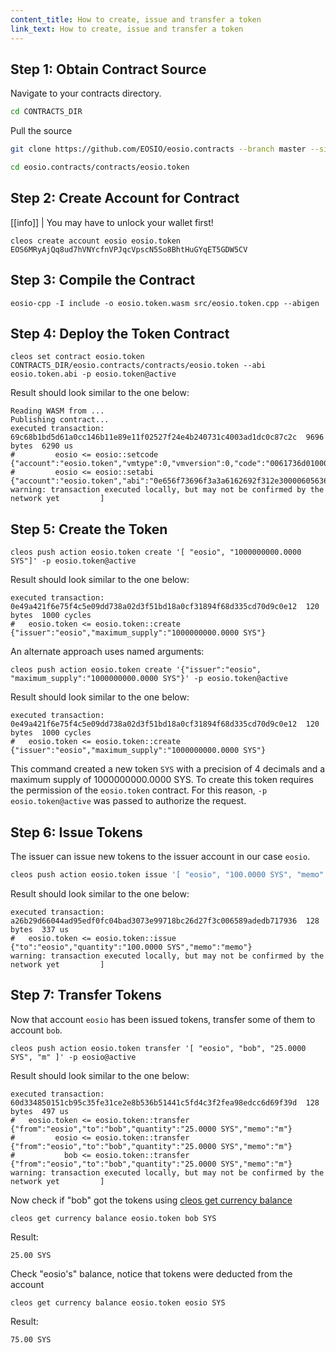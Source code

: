 ```yaml
---
content_title: How to create, issue and transfer a token
link_text: How to create, issue and transfer a token
---
```


## Step 1: Obtain Contract Source

Navigate to your contracts directory.

```sh
cd CONTRACTS_DIR
```

Pull the source
```sh
git clone https://github.com/EOSIO/eosio.contracts --branch master --single-branch
```

```sh
cd eosio.contracts/contracts/eosio.token
```

## Step 2: Create Account for Contract
[[info]]
| You may have to unlock your wallet first!

```shell
cleos create account eosio eosio.token EOS6MRyAjQq8ud7hVNYcfnVPJqcVpscN5So8BhtHuGYqET5GDW5CV
```

## Step 3: Compile the Contract

```shell
eosio-cpp -I include -o eosio.token.wasm src/eosio.token.cpp --abigen
```

## Step 4: Deploy the Token Contract

```shell
cleos set contract eosio.token CONTRACTS_DIR/eosio.contracts/contracts/eosio.token --abi eosio.token.abi -p eosio.token@active
```

Result should look similar to the one below:
```console
Reading WASM from ...
Publishing contract...
executed transaction: 69c68b1bd5d61a0cc146b11e89e11f02527f24e4b240731c4003ad1dc0c87c2c  9696 bytes  6290 us
#         eosio <= eosio::setcode               {"account":"eosio.token","vmtype":0,"vmversion":0,"code":"0061736d0100000001aa011c60037f7e7f0060047f...
#         eosio <= eosio::setabi                {"account":"eosio.token","abi":"0e656f73696f3a3a6162692f312e30000605636c6f73650002056f776e6572046e61...
warning: transaction executed locally, but may not be confirmed by the network yet         ]
```

## Step 5: Create the Token

```shell
cleos push action eosio.token create '[ "eosio", "1000000000.0000 SYS"]' -p eosio.token@active
```

Result should look similar to the one below:
```console
executed transaction: 0e49a421f6e75f4c5e09dd738a02d3f51bd18a0cf31894f68d335cd70d9c0e12  120 bytes  1000 cycles
#   eosio.token <= eosio.token::create          {"issuer":"eosio","maximum_supply":"1000000000.0000 SYS"}
```

An alternate approach uses named arguments:

```shell
cleos push action eosio.token create '{"issuer":"eosio", "maximum_supply":"1000000000.0000 SYS"}' -p eosio.token@active
```

Result should look similar to the one below:
```console
executed transaction: 0e49a421f6e75f4c5e09dd738a02d3f51bd18a0cf31894f68d335cd70d9c0e12  120 bytes  1000 cycles
#   eosio.token <= eosio.token::create          {"issuer":"eosio","maximum_supply":"1000000000.0000 SYS"}
```
This command created a new token `SYS` with a precision of 4 decimals and a maximum supply of 1000000000.0000 SYS.  To create this token requires the permission of the `eosio.token` contract. For this reason, `-p eosio.token@active` was passed to authorize the request.

## Step 6: Issue Tokens

The issuer can issue new tokens to the issuer account in our case `eosio`.

```sh
cleos push action eosio.token issue '[ "eosio", "100.0000 SYS", "memo" ]' -p eosio@active
```

Result should look similar to the one below:
```console
executed transaction: a26b29d66044ad95edf0fc04bad3073e99718bc26d27f3c006589adedb717936  128 bytes  337 us
#   eosio.token <= eosio.token::issue           {"to":"eosio","quantity":"100.0000 SYS","memo":"memo"}
warning: transaction executed locally, but may not be confirmed by the network yet         ]
```

## Step 7: Transfer Tokens

Now that account `eosio` has been issued tokens, transfer some of them to account `bob`.

```shell
cleos push action eosio.token transfer '[ "eosio", "bob", "25.0000 SYS", "m" ]' -p eosio@active
```

Result should look similar to the one below:
```console
executed transaction: 60d334850151cb95c35fe31ce2e8b536b51441c5fd4c3f2fea98edcc6d69f39d  128 bytes  497 us
#   eosio.token <= eosio.token::transfer        {"from":"eosio","to":"bob","quantity":"25.0000 SYS","memo":"m"}
#         eosio <= eosio.token::transfer        {"from":"eosio","to":"bob","quantity":"25.0000 SYS","memo":"m"}
#           bob <= eosio.token::transfer        {"from":"eosio","to":"bob","quantity":"25.0000 SYS","memo":"m"}
warning: transaction executed locally, but may not be confirmed by the network yet         ]
```
Now check if "bob" got the tokens using [cleos get currency balance](https://developers.eos.io/manuals/eos/latest/cleos/command-reference/get/currency-balance)

```shell
cleos get currency balance eosio.token bob SYS
```

Result:
```console
25.00 SYS
```

Check "eosio's" balance, notice that tokens were deducted from the account

```shell
cleos get currency balance eosio.token eosio SYS
```

Result:
```console
75.00 SYS
```